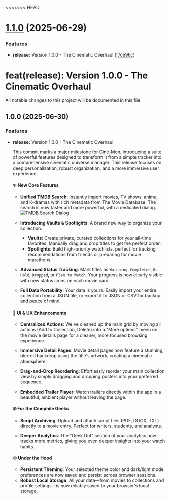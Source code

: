 <<<<<<< HEAD
# [1.1.0](https://github.com/geoffreymagana/cine-mon/compare/v1.0.0...v1.1.0) (2025-06-29)


### Features

* **release:** Version 1.0.0 - The Cinematic Overhaul ([f7ce96c](https://github.com/geoffreymagana/cine-mon/commit/f7ce96c0b8043a60354080dcbd41f48dabe21229))

feat(release): Version 1.0.0 - The Cinematic Overhaul
=======


All notable changes to this project will be documented in this file.

## 1.0.0 (2025-06-30)

### Features

*   **release:** Version 1.0.0 - The Cinematic Overhaul

    This commit marks a major milestone for Cine-Mon, introducing a suite of powerful features designed to transform it from a simple tracker into a comprehensive cinematic universe manager. This release focuses on deep personalization, robust organization, and a more immersive user experience.

    #### ✨ New Core Features

    *   **Unified TMDB Search**: Instantly import movies, TV shows, anime, and K-dramas with rich metadata from The Movie Database. The search is now faster and more powerful, with a dedicated dialog.
        ![TMDB Search Dialog](https://res.cloudinary.com/dwqwwb2fh/image/upload/v1751237799/bvkdvlr3mlmobwyhsm24.png)

    *   **Introducing Vaults & Spotlights**: A brand new way to organize your collection.
        *   **Vaults**: Create private, curated collections for your all-time favorites. Manually drag and drop titles to get the perfect order.
        *   **Spotlights**: Build high-priority watchlists, perfect for tracking recommendations from friends or preparing for movie marathons.

    *   **Advanced Status Tracking**: Mark titles as `Watching`, `Completed`, `On-Hold`, `Dropped`, or `Plan to Watch`. Your progress is now clearly visible with new status icons on each movie card.

    *   **Full Data Portability**: Your data is yours. Easily import your entire collection from a JSON file, or export it to JSON or CSV for backup and peace of mind.

    #### 🎨 UI & UX Enhancements

    *   **Centralized Actions**: We've cleaned up the main grid by moving all actions (Add to Collection, Delete) into a "More options" menu on the movie details page for a cleaner, more focused browsing experience.

    *   **Immersive Detail Pages**: Movie detail pages now feature a stunning, blurred backdrop using the title's artwork, creating a cinematic atmosphere.

    *   **Drag-and-Drop Reordering**: Effortlessly reorder your main collection view by simply dragging and dropping posters into your preferred sequence.

    *   **Embedded Trailer Player**: Watch trailers directly within the app in a beautiful, ambient player without leaving the page.

    #### 🤓 For the Cinephile Geeks

    *   **Script Archiving**: Upload and attach script files (PDF, DOCX, TXT) directly to a movie entry. Perfect for writers, students, and analysts.

    *   **Deeper Analytics**: The "Geek Out" section of your analytics now tracks more metrics, giving you even deeper insights into your watch habits.

    #### ⚙️ Under the Hood

    *   **Persistent Theming**: Your selected theme color and dark/light mode preferences are now saved and persist across browser sessions.
    *   **Robust Local Storage**: All your data—from movies to collections and profile settings—is now reliably saved to your browser's local storage.
